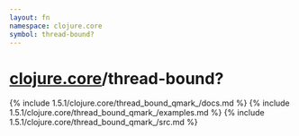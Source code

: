 ```yaml
---
layout: fn
namespace: clojure.core
symbol: thread-bound?
---
```


# [clojure.core](../)/thread-bound?

{% include 1.5.1/clojure.core/thread_bound_qmark_/docs.md %}
{% include 1.5.1/clojure.core/thread_bound_qmark_/examples.md %}
{% include 1.5.1/clojure.core/thread_bound_qmark_/src.md %}

